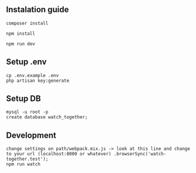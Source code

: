 ## Instalation guide
```
composer install

npm install

npm run dev

```


## Setup .env
```
cp .env.example .env
php artisan key:generate
```

## Setup DB
```
mysql -u root -p
create database watch_together;
```

## Development
```
change settings on path/webpack.mix.js -> look at this line and change to your url (localhost:8000 or whatever) .browserSync('watch-together.test');
npm run watch
```

